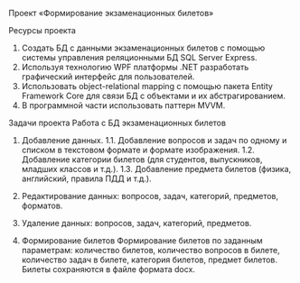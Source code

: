 Проект «Формирование экзаменационных билетов»

Ресурсы проекта
1.	Создать БД с данными экзаменационных билетов c помощью системы управления реляционными БД SQL Server Express.
2.	Используя технологию WPF платформы .NET разработать графический интерфейс для пользователей.
3.	Использовать  object-relational mapping с помощью пакета Entity Framework Core для связи БД с объектами и их абстрагированием.
4.	В программной части использовать паттерн MVVM.

Задачи проекта
Работа с БД экзаменационных билетов
1.	Добавление данных.
1.1.	Добавление вопросов и задач по одному и списком в текстовом формате и формате изображения.
1.2.	 Добавление категории билетов (для студентов, выпускников, младших классов и т.д.).
1.3.	 Добавление предмета билетов (физика, английский, правила ПДД и т.д.).

2.	Редактирование данных: вопросов, задач, категорий, предметов, форматов.

3.	Удаление данных: вопросов, задач, категорий, предметов.

4.  Формирование билетов
Формирование билетов по заданным параметрам: количество билетов, количество вопросов в билете, количество задач в билете, категория билетов, предмет билетов.
Билеты сохраняются в файле формата docx.
